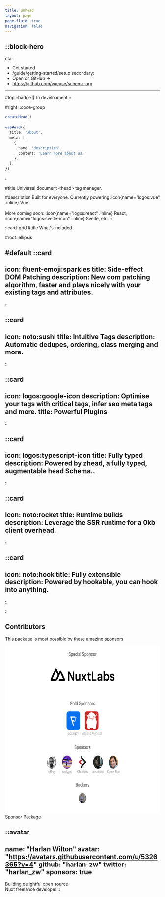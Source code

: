 ```yaml
---
title: unhead
layout: page
page.fluid: true
navigation: false
---
```


::block-hero
---
cta:
  - Get started
  - /guide/getting-started/setup
secondary:
  - Open on GitHub →
  - https://github.com/vueuse/schema-org
---

#top
::badge
🔨 In development
::

#right
::code-group

```ts [Composition API]
createHead()

useHead({
  title: 'About',
  meta: [
    { 
      name: 'description',
      content: 'Learn more about us.'
    },
  ],
})
```
::

#title
Universal document &lt;head&gt; tag manager.

#description
Built for everyone. Currently powering <span class="whitespace-nowrap"> :icon{name="logos:vue" .inline} Vue</span>
<br><br>
More coming soon: :icon{name="logos:react" .inline} React, :icon{name="logos:svelte-icon" .inline} Svelte, etc.
::


::card-grid
#title
What's included

#root
:ellipsis

#default
  ::card
  ---
  icon: fluent-emoji:sparkles
  title: Side-effect DOM Patching
  description: New dom patching algorithm, faster and plays nicely with your existing tags and attributes.
  ---
  ::

  ::card
  ---
  icon: noto:sushi
  title: Intuitive Tags
  description: Automatic dedupes, ordering, class merging and more.
  ---
  ::

  ::card
  ---
  icon: logos:google-icon
  description: Optimise your tags with critical tags, infer seo meta tags and more.
  title: Powerful Plugins
  ---
  ::

  ::card
  ---
  icon: logos:typescript-icon
  title: Fully typed
  description: Powered by zhead, a fully typed, augmentable head Schema..
  ---
  ::


  ::card
  ---
  icon: noto:rocket
  title: Runtime builds
  description: Leverage the SSR runtime for a 0kb client overhead.
  ---
  ::

  ::card
  ---
  icon: noto:hook
  title: Fully extensible
  description: Powered by hookable, you can hook into anything.
  ---
  ::

::

<div class="mx-auto w-full sm:px-6 lg-px-8 px-4 text-center">

## Contributors

This package is most possible by these amazing sponsors.

  <a href="https://raw.githubusercontent.com/harlan-zw/static/main/sponsors.svg">
    <img src="https://raw.githubusercontent.com/harlan-zw/static/main/sponsors.svg" width="800" height="545" class="mx-auto">
  </a>

  <button-link to="https://github.com/sponsors/harlan-zw">
  Sponsor Package
  </button-link>

::avatar
---
name: "Harlan Wilton"
avatar: "https://avatars.githubusercontent.com/u/5326365?v=4"
github: "harlan-zw"
twitter: "harlan_zw"
sponsors: true
---
Building delightful open source
<br>Nuxt freelance developer
::

</div>

